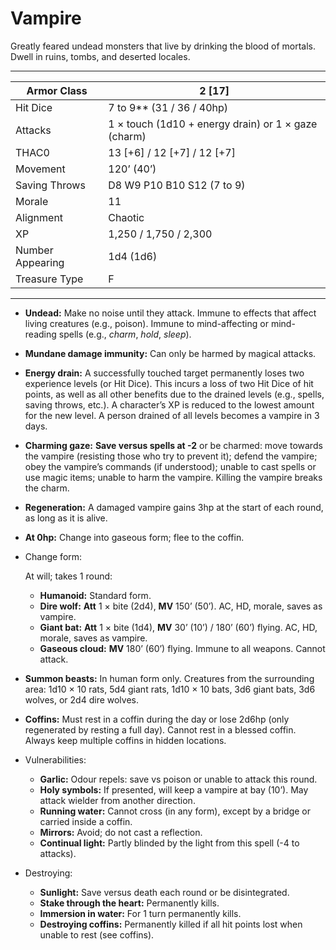 # Vampire

Greatly feared undead monsters that live by drinking the blood of mortals. Dwell in ruins, tombs, and deserted locales.

------

| Armor Class     | 2 [17]                                              |
| ---------------- | --------------------------------------------------- |
| Hit Dice         | 7 to 9** (31 / 36 / 40hp)                           |
| Attacks          | 1 × touch (1d10 + energy drain) or 1 × gaze (charm) |
| THAC0            | 13 [+6] / 12 [+7] / 12 [+7]                         |
| Movement         | 120’ (40’)                                          |
| Saving Throws    | D8 W9 P10 B10 S12 (7 to 9)                          |
| Morale           | 11                                                  |
| Alignment        | Chaotic                                             |
| XP               | 1,250 / 1,750 / 2,300                               |
| Number Appearing | 1d4 (1d6)                                           |
| Treasure Type    | F                                                   |

------

- **Undead:** Make no noise until they attack. Immune to effects that affect living creatures (e.g., poison). Immune to mind-affecting or mind-reading spells (e.g., *charm*, *hold*, *sleep*).

- **Mundane damage immunity:** Can only be harmed by magical attacks.

- **Energy drain:** A successfully touched target permanently loses two experience levels (or Hit Dice). This incurs a loss of two Hit Dice of hit points, as well as all other benefits due to the drained levels (e.g., spells, saving throws, etc.). A character’s XP is reduced to the lowest amount for the new level. A person drained of all levels becomes a vampire in 3 days.

- **Charming gaze:** **Save versus spells at -2** or be charmed: move towards the vampire (resisting those who try to prevent it); defend the vampire; obey the vampire’s commands (if understood); unable to cast spells or use magic items; unable to harm the vampire. Killing the vampire breaks the charm.

- **Regeneration:** A damaged vampire gains 3hp at the start of each round, as long as it is alive.

- **At 0hp:** Change into gaseous form; flee to the coffin.

- Change form:

   

  At will; takes 1 round:

  - **Humanoid:** Standard form.
  - **Dire wolf:** **Att** 1 × bite (2d4), **MV** 150’ (50’). AC, HD, morale, saves as vampire.
  - **Giant bat:** **Att** 1 × bite (1d4), **MV** 30’ (10’) / 180’ (60’) flying. AC, HD, morale, saves as vampire.
  - **Gaseous cloud:** **MV** 180’ (60’) flying. Immune to all weapons. Cannot attack.

- **Summon beasts:** In human form only. Creatures from the surrounding area: 1d10 × 10 rats, 5d4 giant rats, 1d10 × 10 bats, 3d6 giant bats, 3d6 wolves, or 2d4 dire wolves.

- **Coffins:** Must rest in a coffin during the day or lose 2d6hp (only regenerated by resting a full day). Cannot rest in a blessed coffin. Always keep multiple coffins in hidden locations.

- Vulnerabilities:

  - **Garlic:** Odour repels: save vs poison or unable to attack this round.
  - **Holy symbols:** If presented, will keep a vampire at bay (10’). May attack wielder from another direction.
  - **Running water:** Cannot cross (in any form), except by a bridge or carried inside a coffin.
  - **Mirrors:** Avoid; do not cast a reflection.
  - **Continual light:** Partly blinded by the light from this spell (-4 to attacks).

- Destroying:

  - **Sunlight:** Save versus death each round or be disintegrated.
  - **Stake through the heart:** Permanently kills.
  - **Immersion in water:** For 1 turn permanently kills.
  - **Destroying coffins:** Permanently killed if all hit points lost when unable to rest (see coffins).